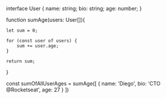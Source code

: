 
interface User {
    name: string;
    bio: string;
    age: number;
}

function sumAge(users: User[]){
    
    let sum = 0;

    for (const user of users) {
        sum += user.age;
    }

    return sum;
}

const sumOfAllUserAges = sumAge([
    {
        name: 'Diego',
        bio: 'CTO @Rocketseat',
        age: 27
    }
])